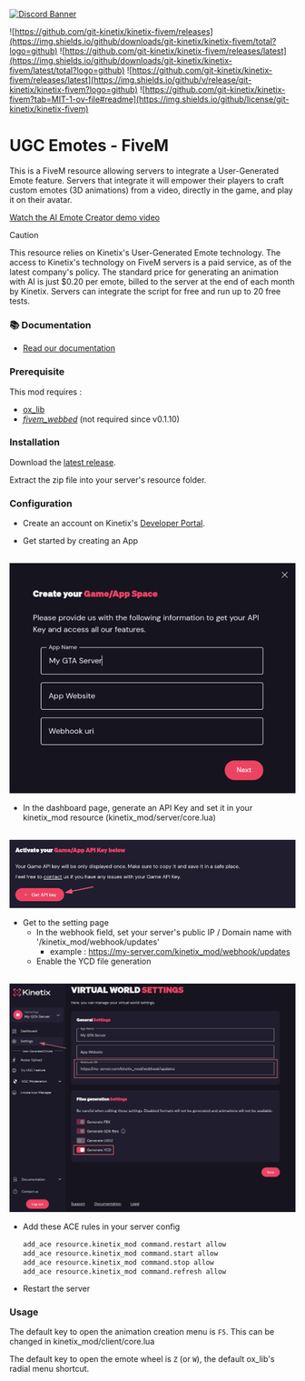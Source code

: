 [![Discord Banner](https://discord.com/api/guilds/1260877834751311912/widget.png?style=banner3)](https://discord.gg/aCrvQcCb7C)

![https://github.com/git-kinetix/kinetix-fivem/releases](https://img.shields.io/github/downloads/git-kinetix/kinetix-fivem/total?logo=github)
![https://github.com/git-kinetix/kinetix-fivem/releases/latest](https://img.shields.io/github/downloads/git-kinetix/kinetix-fivem/latest/total?logo=github)
![https://github.com/git-kinetix/kinetix-fivem/releases/latest](https://img.shields.io/github/v/release/git-kinetix/kinetix-fivem?logo=github)
![https://github.com/git-kinetix/kinetix-fivem?tab=MIT-1-ov-file#readme](https://img.shields.io/github/license/git-kinetix/kinetix-fivem)
  # UGC Emotes - FiveM

This is a FiveM resource allowing servers to integrate a User-Generated Emote feature. Servers that integrate it will empower their players to craft custom emotes (3D animations) from a video, directly in the game, and play it on their avatar. 

[Watch the AI Emote Creator demo video](https://youtu.be/NbgYFHHiAVw)

> [!CAUTION]  
> This resource relies on Kinetix's User-Generated Emote technology. The access to Kinetix's technology on FiveM servers is a paid service, as of the latest company's policy. The standard price for generating an animation with AI is just $0.20 per emote, billed to the server at the end of each month by Kinetix. Servers can integrate the script for free and run up to 20 free tests.


### 📚 Documentation

- [Read our documentation](https://fivem.docs.kinetix.tech/)

### Prerequisite

This mod requires : 
- [ox_lib](https://github.com/overextended/ox_lib)
- [_fivem_webbed_](https://github.com/Cyntaax/fivem-webbed) (not required since v0.1.10)

### Installation

Download the [latest release](https://github.com/git-kinetix/kinetix-fivem/releases/latest).

Extract the zip file into your server's resource folder.

### Configuration

- Create an account on Kinetix's [Developer Portal](https://portal.kinetix.tech).

- Get started by creating an App

&nbsp;&nbsp;&nbsp;&nbsp;&nbsp;&nbsp;&nbsp;&nbsp;&nbsp;&nbsp;&nbsp;&nbsp;![](game_creation.png)

- In the dashboard page, generate an API Key and set it in your kinetix_mod resource (kinetix_mod/server/core.lua)

&nbsp;&nbsp;&nbsp;&nbsp;&nbsp;&nbsp;&nbsp;&nbsp;&nbsp;&nbsp;&nbsp;&nbsp;![](key_creation.png)

- Get to the setting page
  - In the webhook field, set your server's public IP / Domain name with '/kinetix_mod/webhook/updates' 
    - example : https://my-server.com/kinetix_mod/webhook/updates
  - Enable the YCD file generation

&nbsp;&nbsp;&nbsp;&nbsp;&nbsp;&nbsp;&nbsp;&nbsp;&nbsp;&nbsp;&nbsp;&nbsp;![](settings.png)

- Add these ACE rules in your server config
  ```
  add_ace resource.kinetix_mod command.restart allow
  add_ace resource.kinetix_mod command.start allow
  add_ace resource.kinetix_mod command.stop allow
  add_ace resource.kinetix_mod command.refresh allow
  ```

- Restart the server

### Usage

The default key to open the animation creation menu is `F5`. This can be changed in kinetix_mod/client/core.lua

The default key to open the emote wheel is `Z` (or `W`), the default ox_lib's radial menu shortcut. 
